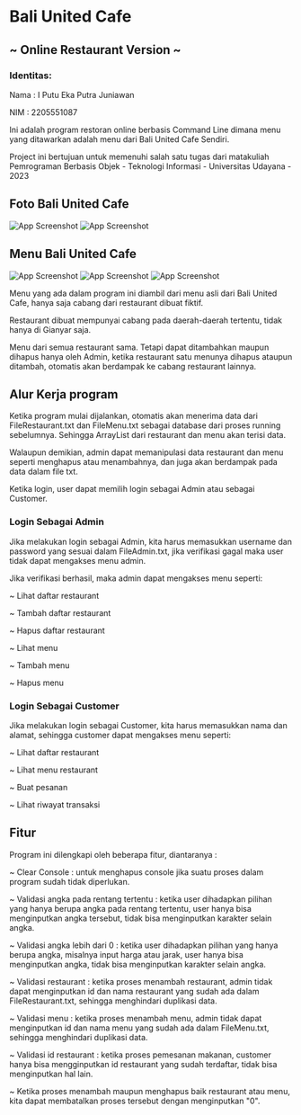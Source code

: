 
# Bali United Cafe
## ~ Online Restaurant Version ~

### Identitas:

Nama : I Putu Eka Putra Juniawan

NIM : 2205551087

Ini adalah program restoran online berbasis Command Line dimana menu yang ditawarkan adalah menu dari Bali United Cafe Sendiri. 

Project ini bertujuan untuk memenuhi salah satu tugas dari matakuliah Pemrograman Berbasis Objek - Teknologi Informasi - Universitas Udayana - 2023


## Foto Bali United Cafe

![App Screenshot](./images/bu-cafe-1.jpg)
![App Screenshot](./images/bu-cafe-2.jpg)

## Menu Bali United Cafe

![App Screenshot](./images/menu-1.jpg)
![App Screenshot](./images/menu-2.jpg)
![App Screenshot](./images/menu-3.jpg)

Menu yang ada dalam program ini diambil dari menu asli dari Bali United Cafe, hanya saja cabang dari restaurant dibuat fiktif. 

Restaurant dibuat mempunyai cabang pada daerah-daerah tertentu, tidak hanya di Gianyar saja. 

Menu dari semua restaurant sama. Tetapi dapat ditambahkan maupun dihapus hanya oleh Admin, ketika restaurant satu menunya dihapus ataupun ditambah, otomatis akan berdampak ke cabang restaurant lainnya.

## Alur Kerja program

Ketika program mulai dijalankan, otomatis akan menerima data dari FileRestaurant.txt dan FileMenu.txt sebagai database dari proses running sebelumnya. Sehingga ArrayList dari restaurant dan menu akan terisi data. 

Walaupun demikian, admin dapat memanipulasi data restaurant dan menu seperti menghapus atau menambahnya, dan juga akan berdampak pada data dalam file txt.

Ketika login, user dapat memilih login sebagai Admin atau sebagai Customer. 

### Login Sebagai Admin

Jika melakukan login sebagai Admin, kita harus memasukkan username dan password yang sesuai dalam FileAdmin.txt, jika verifikasi gagal maka user tidak dapat mengakses menu admin.

Jika verifikasi berhasil, maka admin dapat mengakses menu seperti:

~ Lihat daftar restaurant

~ Tambah daftar restaurant

~ Hapus daftar restaurant

~ Lihat menu

~ Tambah menu

~ Hapus menu



### Login Sebagai Customer

Jika melakukan login sebagai Customer, kita harus memasukkan nama dan alamat, sehingga customer dapat mengakses menu seperti:

~ Lihat daftar restaurant

~ Lihat menu restaurant

~ Buat pesanan

~ Lihat riwayat transaksi

## Fitur

Program ini dilengkapi oleh beberapa fitur, diantaranya :

~ Clear Console : untuk menghapus console jika suatu proses dalam program sudah tidak diperlukan.

~ Validasi angka pada rentang tertentu : ketika user dihadapkan pilihan yang hanya berupa angka pada rentang tertentu, user hanya bisa menginputkan angka tersebut, tidak bisa menginputkan karakter selain angka.

~ Validasi angka lebih dari 0 : ketika user dihadapkan pilihan yang hanya berupa angka, misalnya input harga atau jarak, user hanya bisa menginputkan angka, tidak bisa menginputkan karakter selain angka.

~ Validasi restaurant : ketika proses menambah restaurant, admin tidak dapat menginputkan id dan nama restaurant yang sudah ada dalam FileRestaurant.txt, sehingga menghindari duplikasi data.

~ Validasi menu : ketika proses menambah menu, admin tidak dapat menginputkan id dan nama menu yang sudah ada dalam FileMenu.txt, sehingga menghindari duplikasi data.

~ Validasi id restaurant : ketika proses pemesanan makanan, customer hanya bisa mengginputkan id restaurant yang sudah terdaftar, tidak bisa menginputkan hal lain.

~ Ketika proses menambah maupun menghapus baik restaurant atau menu, kita dapat membatalkan proses tersebut dengan menginputkan "0".
